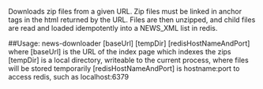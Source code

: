 Downloads zip files from a given URL.  Zip files must be linked in anchor tags in the html returned by the URL.  Files are then unzipped, and child files are read and loaded idempotently into a NEWS_XML list in redis.

##Usage:
    news-downloader [baseUrl] [tempDir] [redisHostNameAndPort]
where \[baseUrl\] is the URL of the index page which indexes the zips
\[tempDir\] is a local directory, writeable to the current process, where files will be stored temporarily
\[redisHostNameAndPort\] is hostname:port to access redis, such as localhost:6379
